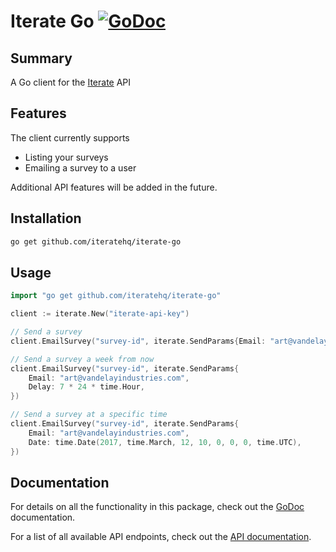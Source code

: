 # Iterate Go [![GoDoc](http://img.shields.io/badge/godoc-reference-blue.svg)](http://godoc.org/github.com/iteratehq/iterate-go)

## Summary

A Go client for the [Iterate](https://iteratehq.com) API 

## Features

The client currently supports
- Listing your surveys
- Emailing a survey to a user 

Additional API features will be added in the future.

## Installation

```sh
go get github.com/iteratehq/iterate-go
```

## Usage

```go
import "go get github.com/iteratehq/iterate-go"

client := iterate.New("iterate-api-key")

// Send a survey
client.EmailSurvey("survey-id", iterate.SendParams{Email: "art@vandelayindustries.com"})

// Send a survey a week from now
client.EmailSurvey("survey-id", iterate.SendParams{
	Email: "art@vandelayindustries.com",
	Delay: 7 * 24 * time.Hour,
})

// Send a survey at a specific time
client.EmailSurvey("survey-id", iterate.SendParams{
	Email: "art@vandelayindustries.com",
	Date: time.Date(2017, time.March, 12, 10, 0, 0, 0, time.UTC),
})
```

## Documentation

For details on all the functionality in this package, check out the [GoDoc](http://godoc.org/github.com/iteratehq/iterate-go) documentation.

For a list of all available API endpoints, check out the [API documentation](http://docs.iterate.apiary.io).
